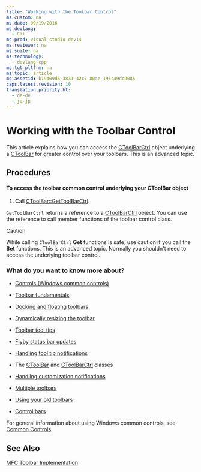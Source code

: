 ```yaml
---
title: "Working with the Toolbar Control"
ms.custom: na
ms.date: 09/19/2016
ms.devlang: 
  - C++
ms.prod: visual-studio-dev14
ms.reviewer: na
ms.suite: na
ms.technology: 
  - devlang-cpp
ms.tgt_pltfrm: na
ms.topic: article
ms.assetid: b19409d5-3831-42c7-80ae-195c49dc9085
caps.latest.revision: 10
translation.priority.ht: 
  - de-de
  - ja-jp
---
```

# Working with the Toolbar Control
This article explains how you can access the [CToolBarCtrl](../vs140/CToolBarCtrl-Class.md) object underlying a [CToolBar](../vs140/CToolBar-Class.md) for greater control over your toolbars. This is an advanced topic.  
  
## Procedures  
  
#### To access the toolbar common control underlying your CToolBar object  
  
1.  Call [CToolBar::GetToolBarCtrl](../vs140/CToolBar--GetToolBarCtrl.md).  
  
 `GetToolBarCtrl` returns a reference to a [CToolBarCtrl](../vs140/CToolBarCtrl-Class.md) object. You can use the reference to call member functions of the toolbar control class.  
  
> [!CAUTION]
>  While calling `CToolBarCtrl` **Get** functions is safe, use caution if you call the **Set** functions. This is an advanced topic. Normally you shouldn't need to access the underlying toolbar control.  
  
### What do you want to know more about?  
  
-   [Controls (Windows common controls)](../vs140/Controls--MFC-.md)  
  
-   [Toolbar fundamentals](../vs140/Toolbar-Fundamentals.md)  
  
-   [Docking and floating toolbars](../vs140/Docking-and-Floating-Toolbars.md)  
  
-   [Dynamically resizing the toolbar](../vs140/Docking-and-Floating-Toolbars.md)  
  
-   [Toolbar tool tips](../vs140/Toolbar-Tool-Tips.md)  
  
-   [Flyby status bar updates](../vs140/Toolbar-Tool-Tips.md)  
  
-   [Handling tool tip notifications](../vs140/Handling-Tool-Tip-Notifications.md)  
  
-   The [CToolBar](../vs140/CToolBar-Class.md) and [CToolBarCtrl](../vs140/CToolBarCtrl-Class.md) classes  
  
-   [Handling customization notifications](../vs140/Handling-Customization-Notifications.md)  
  
-   [Multiple toolbars](../vs140/Toolbar-Fundamentals.md)  
  
-   [Using your old toolbars](../vs140/Using-Your-Old-Toolbars.md)  
  
-   [Control bars](../vs140/Control-Bars.md)  
  
 For general information about using Windows common controls, see [Common Controls](http://msdn.microsoft.com/library/windows/desktop/bb775493).  
  
## See Also  
 [MFC Toolbar Implementation](../vs140/MFC-Toolbar-Implementation.md)
